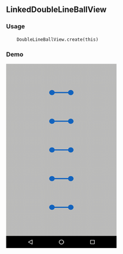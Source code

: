 ## LinkedDoubleLineBallView

### Usage
```
    DoubleLineBallView.create(this)
```

### Demo

<img src="https://github.com/Anwesh43/LinkedDoubleLineCircleView/blob/master/demo/doublelinecircleview.gif" width="300px" height="500px">